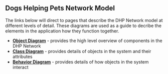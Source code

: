 ## Dogs Helping Pets Network Model

The links below will direct to pages that describe the DHP Network model at different levels of detail. These diagrams are used as a guide to decribe the elements in the application how they function together.

* [**Object Diagram**](model/object_diagram.md) - provides the high level overview of components in the DHP Network
* [**Class Diagram**](model/class_diagram.md) - provides details of objects in the system and their attributes
* [**Behavior Diagram**](model/behavior_diagram.md) - provides details of how objects in the system interact